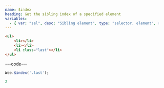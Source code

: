 ```yaml
---
name: $index
heading: Get the sibling index of a specified element
variables:
  - { var: "sel", desc: "Sibling element", type: "selector, element", req: true }
---
```


```html
<ul>
    <li></li>
    <li></li>
    <li class="last"></li>
</ul>
```

---code---

```javascript
Wee.$index('.last');
```

```javascript
2
```